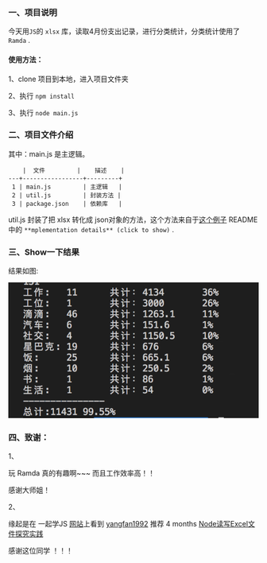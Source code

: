 ### 一、项目说明

今天用`JS`的 `xlsx` 库，读取4月份支出记录，进行分类统计，分类统计使用了 `Ramda` .

#### 使用方法：

1、clone 项目到本地，进入项目文件夹

2、执行 `npm install`

3、执行 `node main.js`

### 二、项目文件介绍

其中：main.js 是主逻辑。

```
	|  文件   	  |    描述    |
---+-----------------+---------+
 1 | main.js         | 主逻辑   |
 2 | util.js         | 封装方法 |
 3 | package.json    | 依赖库   |

```

util.js 封装了把 xlsx 转化成 json对象的方法，这个方法来自于[这个例子](https://github.com/SheetJS/js-xlsx/tree/master/demos/database) README 中的 `**mplementation details** (click to show)` .

### 三、Show一下结果

结果如图:

![](https://github.com/5haydn/daily-cost-analysis/raw/master/result.png)

### 四、致谢：

1、

玩 Ramda 真的有趣啊~~~  而且工作效率高！！   

感谢大师姐！

2、

缘起是在 一起学JS [网站](http://xugaoyang.com)上看到  [yangfan1992]() 推荐 4 months [Node读写Excel文件探究实践](https://aotu.io/notes/2016/04/07/node-excel/) 

感谢这位同学 ！！！